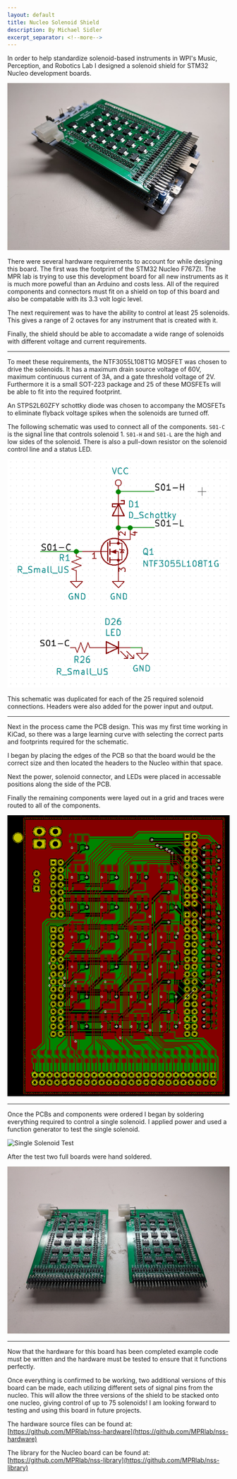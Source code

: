 ```yaml
---
layout: default
title: Nucleo Solenoid Shield
description: By Michael Sidler
excerpt_separator: <!--more-->
---
```


In order to help standardize solenoid-based instruments in WPI's Music, Perception, and Robotics Lab I designed a solenoid shield for STM32 Nucleo development boards.
<!--more-->

![Assembled Solenoid Shield](/assets/NSS.jpg)

There were several hardware requirements to account for while designing this board. The first was the footprint of the STM32 Nucleo F767ZI. The MPR lab is trying to use this development board for all new instruments as it is much more poweful than an Arduino and costs less. All of the required components and connectors must fit on a shield on top of this board and also be compatable with its 3.3 volt logic level.

The next requirement was to have the ability to control at least 25 solenoids. This gives a  range of 2 octaves for any instrument that is created with it.

Finally, the shield should be able to accomadate a wide range of solenoids with different voltage and current requirements. 

<hr>

To meet these requirements, the NTF3055L108T1G MOSFET was chosen to  drive the solenoids. It has a maximum drain source voltage of 60V, maximum continuous current of 3A, and a gate threshold voltage of 2V. Furthermore it is a small SOT-223 package and 25 of these MOSFETs will be able to fit into the required footprint.

An STPS2L60ZFY schottky diode was chosen to accompany the MOSFETs to eliminate flyback voltage spikes when the solenoids are turned off.

The following schematic was used to connect all of the components. `S01-C` is the signal line that controls solenoid 1. `S01-H` and `S01-L` are the high and low sides of the solenoid. There is also a pull-down resistor on the solenoid control line and a status LED.

![Schematic](/assets/NSS_schematic.png)

This schematic was duplicated for each of the 25 required solenoid connections. Headers were also added for the power input and output.

<hr>

Next in the process came the PCB design. This was my first time working in KiCad, so there was a large learning curve with selecting the correct parts and footprints required for the schematic.

I began by placing the edges of the PCB so that the board would be the correct size and then located the headers to the Nucleo within that space. 

Next the power, solenoid connector, and LEDs were placed in accessable positions along the side of the PCB. 

Finally the remaining components were layed out in a grid and traces were routed to all of the components.

![PCB Layout](/assets/NSS_pcb.png)

<hr>

Once the PCBs and components were ordered I began by soldering everything required to control a single solenoid. I applied power and used a function generator to test the single solenoid.

![Single Solenoid Test](/assets/NSS_test.gif)

After the test two full boards were hand soldered.

![Completed Boards](/assets/NSS_finished.jpg)

<hr>

Now that the hardware for this board has been completed example code must be written and the hardware must be tested to ensure that it functions perfectly.

Once everything is confirmed to be working, two additional versions of this board can be made, each utilizing different sets of signal pins from the nucleo. This will allow the three versions of the shield to be stacked onto one nucleo, giving control of up to 75 solenoids! I am looking forward to testing and using this board in future projects.

The hardware source files can be found at: <br>
[https://github.com/MPRlab/nss-hardware](https://github.com/MPRlab/nss-hardware)

The library for the Nucleo board can be found at: <br>
[https://github.com/MPRlab/nss-library](https://github.com/MPRlab/nss-library)
